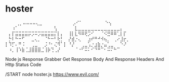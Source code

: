 # hoster







⠀  ⠀⠀⢀⡀⠤⠤⠤⠤⢄⣀⠀⠀⠀⠀⠀⠀
⠀⠀⠀⡠⠊⠁⠀⠀⠀⠀⠀⠀⠀⠑⢢⠀⠀⠀⠀
⠀⠀⠰⠁⠀⠀⠀⠀⠀⠀⠀⠀⠀⠀⠀⢣⠀⠀⠀
⠀⠀⣇⣀⣀⣀⣀⣀⣀⣀⣀⣀⣀⣀⣀⣀⡄⠀⠀
⠀⡄⡏⣭⣭⣭⣭⡭⡩⠭⡩⣭⣭⣭⣭⡍⡇⡄⠀
⢸⡇⣇⠻⠿⢟⡩⠊⠀⠀⠈⠪⣛⠿⠿⢁⡇⡏⠀
⠀⡓⠇⠓⠒⠋⠀⠀⣀⢄⡀⠀⠈⠓⠒⠃⢗⡃⠀
⡜⣾⡐⢄⠀⠀⣰⠞⠛⠚⠺⢦⡀⠀⢀⠔⣸⡖⡀
⡇⠹⡋⠄⠛⠨⠀⠀⢀⣀⠀⠀⡨⠘⠂⢌⠻⠁⡇
⠘⡜⠀⠀⢀⣀⢡⡐⣰⣷⡐⣤⢁⣀⠀⠀⠑⠜⠀
⠀⠰⡀⢸⠱⣷⢈⣸⣿⣿⣿⣈⢸⡷⢙⢀⡜⠀⠀
⠀⠀⠈⠐⠋⠭⠅⠊⠙⠛⠉⠂⠭⠍⠓⠉⠀⠀⠀

Node js Response Grabber Get Response Body And Response Headers And Http Status Code 

/START node hoster.js https://www.evil.com/
